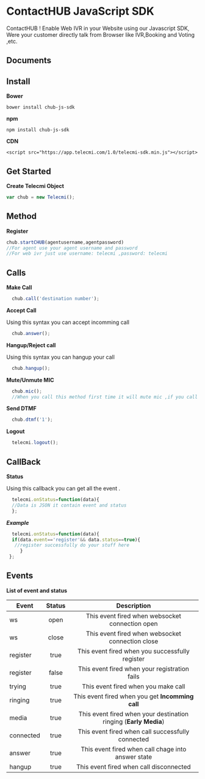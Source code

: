 ContactHUB JavaScript SDK
===================


ContactHUB ! Enable Web IVR in your Website using our Javascript SDK, Were your customer directly talk from  Browser like IVR,Booking and Voting ,etc.




Documents
-------------

## **Install**

 **Bower**

    bower install chub-js-sdk

**npm**

    npm install chub-js-sdk

**CDN**

    <script src="https://app.telecmi.com/1.0/telecmi-sdk.min.js"></script>

## **Get Started**

**Create Telecmi Object**  

```javascript
var chub = new Telecmi(); 
```

## Method
**Register**

```javascript
chub.startCHUB(agentusername,agentpassword)
//For agent use your agent username and password
//For web ivr just use username: telecmi ,password: telecmi
```




## Calls
**Make Call**

```javascript
  chub.call('destination number');
```


**Accept Call**

Using this syntax you can accept incomming call
```javascript
  chub.answer();
```


**Hangup/Reject call**

Using this syntax you can hangup your call
```javascript
  chub.hangup();
```
**Mute/Unmute MIC**
```javascript
  chub.mic();
  //When you call this method first time it will mute mic ,if you call second time it will unmute you mic
```
**Send DTMF**

```javascript
  chub.dtmf('1');
```

**Logout**

```javascript
  telecmi.logout();
```
## CallBack
**Status**

Using this callback you can get all the event .
```javascript
  telecmi.onStatus=function(data){
  //Data is JSON it contain event and status
  };
```

***Example***
```javascript
  telecmi.onStatus=function(data){
  if(data.event=='register'&& data.status==true){
   //register successfully do your stuff here
     }
 };
```

## Events

**List of event and status**

| Event      | Status     | Description
| ------------- |:-------------:|:-------------:| 
| ws  | open | This event fired when websocket connection open |
| ws  | close | This event fired when websocket connection close |
| register | true | This event fired when you successfully register  |
| register | false | This event fired when your registration fails  |
| trying | true | This event fired when you make call  |
| ringing | true | This event fired when  you get **Incomming call** |
| media | true | This event fired when your destination ringing (**Early Media**)
| connected | true | This event fired when call successfully connected |
| answer | true | This event fired when call chage into  answer state|
| hangup | true | This event fired when call disconnected |

